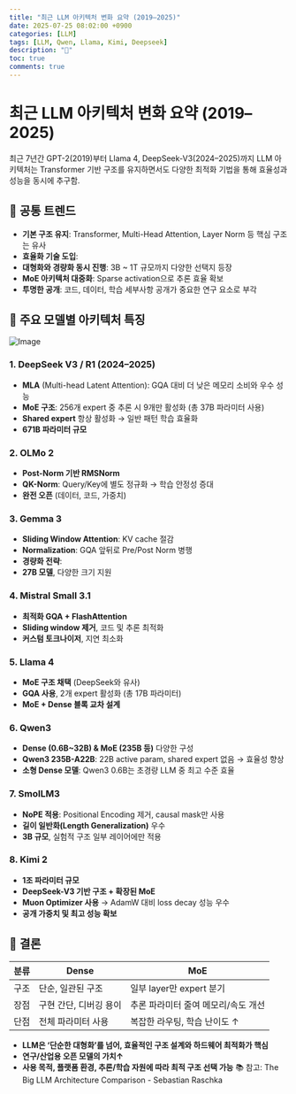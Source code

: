 ```yaml
---
title: "최근 LLM 아키텍처 변화 요약 (2019–2025)"
date: 2025-07-25 08:02:00 +0900
categories: [LLM]
tags: [LLM, Qwen, Llama, Kimi, Deepseek]
description: "🍟"
toc: true
comments: true
---
```


# 최근 LLM 아키텍처 변화 요약 (2019–2025)

최근 7년간 GPT-2(2019)부터 Llama 4, DeepSeek-V3(2024–2025)까지 LLM 아키텍처는 Transformer 기반 구조를 유지하면서도 다양한 최적화 기법을 통해 효율성과 성능을 동시에 추구함.

## 🔑 공통 트렌드

- **기본 구조 유지**: Transformer, Multi-Head Attention, Layer Norm 등 핵심 구조는 유사
- **효율화 기술 도입**:
- **대형화와 경량화 동시 진행**: 3B ~ 1T 규모까지 다양한 선택지 등장
- **MoE 아키텍처 대중화**: Sparse activation으로 추론 효율 확보
- **투명한 공개**: 코드, 데이터, 학습 세부사항 공개가 중요한 연구 요소로 부각
## 📌 주요 모델별 아키텍처 특징

![Image](https://prod-files-secure.s3.us-west-2.amazonaws.com/e6db513d-ec54-40ff-aa74-2487b0bcfe15/ac24fdd3-febf-45c7-8e99-afb6446591d8/image.png?X-Amz-Algorithm=AWS4-HMAC-SHA256&X-Amz-Content-Sha256=UNSIGNED-PAYLOAD&X-Amz-Credential=ASIAZI2LB466RUMR5MLU%2F20250729%2Fus-west-2%2Fs3%2Faws4_request&X-Amz-Date=20250729T075823Z&X-Amz-Expires=3600&X-Amz-Security-Token=IQoJb3JpZ2luX2VjEHYaCXVzLXdlc3QtMiJHMEUCIQCzXVOeDlo2Wo7YIvl77POzWdJtSs2H8jDZiYUzs5kztAIgIafzlJli6GVY1SuAtoR6fBF%2BmWJ2%2B379rxdR7WnnNZwqiAQInv%2F%2F%2F%2F%2F%2F%2F%2F%2F%2FARAAGgw2Mzc0MjMxODM4MDUiDBirpHjJ7VA2uy4jdCrcA2x4CGE11bajjd9gDXH2pDguaGBsYyZFU3TkDbTdOYjVqxzFNNnMjewrcEepc6Dql7Z%2BgU0Ex%2BQ4d%2FFCnE6S46Ng1MrHIxF3QRDzT859oepqFWPMM0ARgx9GUQFU6OOp3rUaquSO9jGg2%2BsmcCYH1gPWkPXgxsuMNo7bCOWQdqA76D%2BSRDwTJiYr3cOSdbR4IjaP6orn5mCctPiMzfhB%2F6PEPhIO9uy7nmHAlFZejI3ZCtDsQGhwzB5JZflm6f%2F1%2BUR7cNo2jH8apSjVRS0HONDWX54juDoLwBP4q%2BWWuz04ivaDqmO3hqUFbo2F%2FxAphLtYNArUazTFwCLYhgVh8Cj7M53SowN8bnYXZFMxAenHZMqPf%2B2i9sCOrFBiWhFGb7tuz6z2ANKPNYwZkrk1hyAekuwVPd3VPzWIRZP96uY5qtTBGAUgtqaDm7IWHlVRPM9gjUejU05icdq70IBqP8XbCmxhBtkMxbKWXws8EQx4r2kRMyMS89kOBrwcs6vO4eA6L%2FARiFbgIpXFCZRxUiswrv%2FuVN5KOjr3idgh8R0wWScnHECbnAmtPW1wPSK3H%2FEyuHephtka7s5tFM0GHI42Uw%2F5U2u89s4%2FoChuRjyX5RUWtxi578CEDxO%2FMJ20ocQGOqUBFU29c8W1RLQXx0%2BVQwz64KDDlyTbmxqLDP%2FTtly0UyFXdtQXpKair%2BLfnMwVsfrcvT2BHM2rz4e1y5sc4THtPDN2EMlftsp9K4DmyJ7Ja5ocCDCsNp4nOFL8ZJ%2Fz3UFIir%2FfYJHWbviCzYQ06hg6%2F5BOeOuDTojZdjxGFXhrKY6z48%2FushILF%2FcH4Ng66ST6WHpiCFxc0DeJvyE5sbmbuDo691tz&X-Amz-Signature=e0dd05c8da1c0f74d20cba2325ad8777ef3538a937a27dc50e04a6ba8ed4d30d&X-Amz-SignedHeaders=host&x-amz-checksum-mode=ENABLED&x-id=GetObject)

### 1. DeepSeek V3 / R1 (2024–2025)

- **MLA** (Multi-head Latent Attention): GQA 대비 더 낮은 메모리 소비와 우수 성능
- **MoE 구조**: 256개 expert 중 추론 시 9개만 활성화 (총 37B 파라미터 사용)
- **Shared expert** 항상 활성화 → 일반 패턴 학습 효율화
- **671B 파라미터 규모**
### 2. OLMo 2

- **Post-Norm 기반 RMSNorm**
- **QK-Norm**: Query/Key에 별도 정규화 → 학습 안정성 증대
- **완전 오픈** (데이터, 코드, 가중치)
### 3. Gemma 3

- **Sliding Window Attention**: KV cache 절감
- **Normalization**: GQA 앞뒤로 Pre/Post Norm 병행
- **경량화 전략**:
- **27B 모델**, 다양한 크기 지원
### 4. Mistral Small 3.1

- **최적화 GQA + FlashAttention**
- **Sliding window 제거**, 코드 및 추론 최적화
- **커스텀 토크나이저**, 지연 최소화
### 5. Llama 4

- **MoE 구조 채택** (DeepSeek와 유사)
- **GQA 사용**, 2개 expert 활성화 (총 17B 파라미터)
- **MoE + Dense 블록 교차 설계**
### 6. Qwen3

- **Dense (0.6B~32B) & MoE (235B 등)** 다양한 구성
- **Qwen3 235B-A22B**: 22B active param, shared expert 없음 → 효율성 향상
- **소형 Dense 모델**: Qwen3 0.6B는 초경량 LLM 중 최고 수준 효율
### 7. SmolLM3

- **NoPE 적용**: Positional Encoding 제거, causal mask만 사용
- **길이 일반화(Length Generalization)** 우수
- **3B 규모**, 실험적 구조 일부 레이어에만 적용
### 8. Kimi 2

- **1조 파라미터 규모**
- **DeepSeek-V3 기반 구조 + 확장된 MoE**
- **Muon Optimizer 사용** → AdamW 대비 loss decay 성능 우수
- **공개 가중치 및 최고 성능 확보**
## 🧩 결론

| 분류 | Dense | MoE |
| --- | --- | --- |
| 구조 | 단순, 일관된 구조 | 일부 layer만 expert 분기 |
| 장점 | 구현 간단, 디버깅 용이 | 추론 파라미터 줄여 메모리/속도 개선 |
| 단점 | 전체 파라미터 사용 | 복잡한 라우팅, 학습 난이도 ↑ |

- **LLM은 ‘단순한 대형화’를 넘어, 효율적인 구조 설계와 하드웨어 최적화가 핵심**
- **연구/산업용 오픈 모델의 가치↑**
- **사용 목적, 플랫폼 환경, 추론/학습 자원에 따라 최적 구조 선택 가능**
📚 참고: The Big LLM Architecture Comparison - Sebastian Raschka


